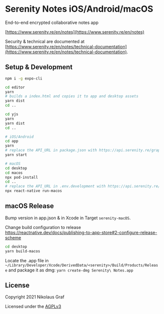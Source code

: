# Serenity Notes iOS/Android/macOS

End-to-end encrypted collaborative notes app

[https://www.serenity.re/en/notes](https://www.serenity.re/en/notes)

Security & technical are documented at [https://www.serenity.re/en/notes/technical-documentation](https://www.serenity.re/en/notes/technical-documentation).

## Setup & Development

```sh
npm i -g expo-cli

cd editor
yarn
# builds a index.html and copies it to app and desktop assets
yarn dist
cd ..

cd yjs
yarn
yarn dist
cd ..

# iOS/Android
cd app
yarn
# replace the API_URL in package.json with https://api.serenity.re/graphql
yarn start

# macOS
cd desktop
cd macos
npx pod-install
cd ..
# replace the API_URL in .env.development with https://api.serenity.re/graphql
npx react-native run-macos
```

## macOS Release

Bump version in app.json & in Xcode in Target `serenity-macOS`.

Change build configuration to release https://reactnative.dev/docs/publishing-to-app-store#2-configure-release-scheme

```sh
cd desktop
yarn build-macos
```

Locate the .app file in `~/Library/Developer/Xcode/DerivedData/<serenity>/Build/Products/Release` and package it as dmg: `yarn create-dmg Serenity\ Notes.app`

## License

Copyright 2021 Nikolaus Graf

Licensed under the [AGPLv3](https://www.gnu.org/licenses/agpl-3.0.html)
